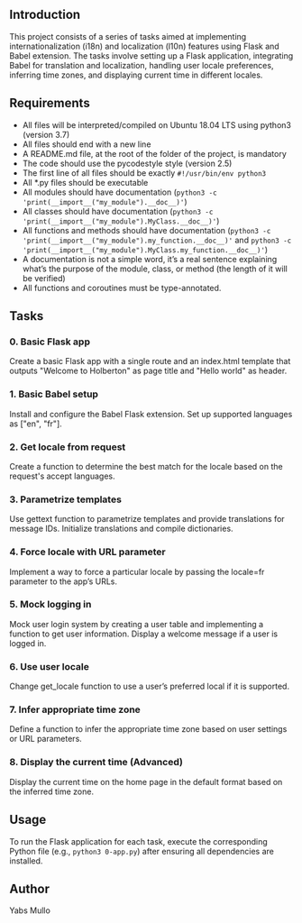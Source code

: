 ## Introduction

This project consists of a series of tasks aimed at implementing internationalization (i18n) and localization (l10n) features using Flask and Babel extension. The tasks involve setting up a Flask application, integrating Babel for translation and localization, handling user locale preferences, inferring time zones, and displaying current time in different locales.

## Requirements

- All files will be interpreted/compiled on Ubuntu 18.04 LTS using python3 (version 3.7)
- All files should end with a new line
- A README.md file, at the root of the folder of the project, is mandatory
- The code should use the pycodestyle style (version 2.5)
- The first line of all files should be exactly `#!/usr/bin/env python3`
- All *.py files should be executable
- All modules should have documentation (`python3 -c 'print(__import__("my_module").__doc__)'`)
- All classes should have documentation (`python3 -c 'print(__import__("my_module").MyClass.__doc__)'`)
- All functions and methods should have documentation (`python3 -c 'print(__import__("my_module").my_function.__doc__)'` and `python3 -c 'print(__import__("my_module").MyClass.my_function.__doc__)'`)
- A documentation is not a simple word, it’s a real sentence explaining what’s the purpose of the module, class, or method (the length of it will be verified)
- All functions and coroutines must be type-annotated.

## Tasks

### 0. Basic Flask app
Create a basic Flask app with a single route and an index.html template that outputs "Welcome to Holberton" as page title and "Hello world" as header.

### 1. Basic Babel setup
Install and configure the Babel Flask extension. Set up supported languages as ["en", "fr"].

### 2. Get locale from request
Create a function to determine the best match for the locale based on the request's accept languages.

### 3. Parametrize templates
Use gettext function to parametrize templates and provide translations for message IDs. Initialize translations and compile dictionaries.

### 4. Force locale with URL parameter
Implement a way to force a particular locale by passing the locale=fr parameter to the app’s URLs.

### 5. Mock logging in
Mock user login system by creating a user table and implementing a function to get user information. Display a welcome message if a user is logged in.

### 6. Use user locale
Change get_locale function to use a user’s preferred local if it is supported.

### 7. Infer appropriate time zone
Define a function to infer the appropriate time zone based on user settings or URL parameters.

### 8. Display the current time (Advanced)
Display the current time on the home page in the default format based on the inferred time zone.

## Usage

To run the Flask application for each task, execute the corresponding Python file (e.g., `python3 0-app.py`) after ensuring all dependencies are installed.

## Author

Yabs Mullo
